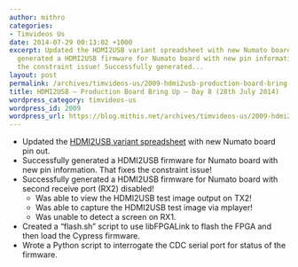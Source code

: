 ```yaml
---
author: mithro
categories:
- Timvideos Us
date: 2014-07-29 00:13:02 +1000
excerpt: Updated the HDMI2USB variant spreadsheet with new Numato board pin out. Successfully
  generated a HDMI2USB firmware for Numato board with new pin information. That fixes
  the constraint issue! Successfully generated...
layout: post
permalink: /archives/timvideos-us/2009-hdmi2usb-production-board-bring-up-day-8-28th-july-2014
title: HDMI2USB – Production Board Bring Up – Day 8 (28th July 2014)
wordpress_category: timvideos-us
wordpress_id: 2009
wordpress_url: https://blog.mithis.net/archives/timvideos-us/2009-hdmi2usb-production-board-bring-up-day-8-28th-july-2014
---
```


<div class="entry-content">
<ul>
<li>Updated the <a href="https://docs.google.com/a/mithis.com/spreadsheets/d/10vNcsOAxnuiwc5diespjIepMySxhR0iVZfYxouq4p-E/edit#gid=1936356070">HDMI2USB variant spreadsheet</a> with new Numato board pin out.</li>
<li>Successfully generated a HDMI2USB firmware for Numato board with new pin information. That fixes the constraint issue!</li>
<li>Successfully generated a HDMI2USB firmware for Numato board with second receive port (RX2) disabled!
<ul>
<li>Was able to view the HDMI2USB test image output on TX2!</li>
<li>Was able to capture the HDMI2USB test image via mplayer!</li>
<li>Was unable to detect a screen on RX1.</li>
</ul>
</li>
<li>Created a “flash.sh” script to use libFPGALink to flash the FPGA and then load the Cypress firmware.</li>
<li>Wrote a Python script to interrogate the CDC serial port for status of the firmware.</li>
</ul>
</div>